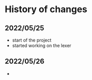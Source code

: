 # History of changes

## 2022/05/25
- start of the project
- started working on the lexer

## 2022/05/26
-